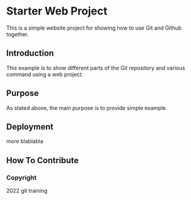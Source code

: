 # Starter Web Project
This is a simple website project for showing how to use Git and Github together.
## Introduction
This example is to show different parts of the Git repository and various command using a web project.
## Purpose
As stated above, the main purpose is to provide simple example.
## Deployment
more blablabla
## How To Contribute
### Copyright
2022 git training
